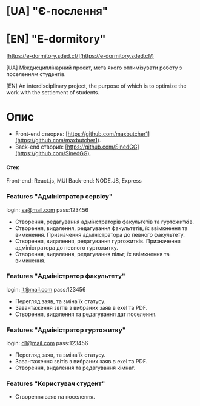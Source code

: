 # [UA] "Є-послення"
# [EN] "E-dormitory"

[https://e-dormitory.sded.cf/](https://e-dormitory.sded.cf/)


[UA]
Міждисциплінарний проєкт, мета якого оптимізувати роботу з поселенням студентів.

[EN]
An interdisciplinary project, the purpose of which is to optimize the work with the settlement of students.

# Опис
- Front-end створив: [https://github.com/maxbutcher1](https://github.com/maxbutcher1).
- Back-end створив: [https://github.com/SinedGG](https://github.com/SinedGG). 
#### Стек
Front-end: React.js, MUI
Back-end: NODE.JS, Express 
### Features "Адміністратор сервісу"
login: sa@mail.com
pass:123456
- Створення, редагування адмінстраторів факультетів та гуртожитків.
- Створення, видалення, редагування факультетів, їх ввімкнення та вимкнення. Призначення адміністратора до певного факультету.
- Створення, видалення, редагування гуртожитків. Призначення адміністратора до певного гуртожитку.
- Створення, видалення, редагування пільг, їх ввімкнення та вимкнення.

### Features "Адміністратор факультету"
login: it@mail.com
pass:123456
- Перегляд заяв, та зміна їх статусу.
- Завантаження звітів з вибраних заяв в exel та PDF.
- Створення, видалення та редагування дат поселення.

### Features "Адміністратор гуртожитку"
login: d1@mail.com
pass:123456
- Перегляд заяв, та зміна їх статусу.
- Завантаження звітів з вибраних заяв в exel та PDF.
- Створення, видалення та редагування кімнат.

### Features "Користувач студент"
- Створення заяв на поселення.







